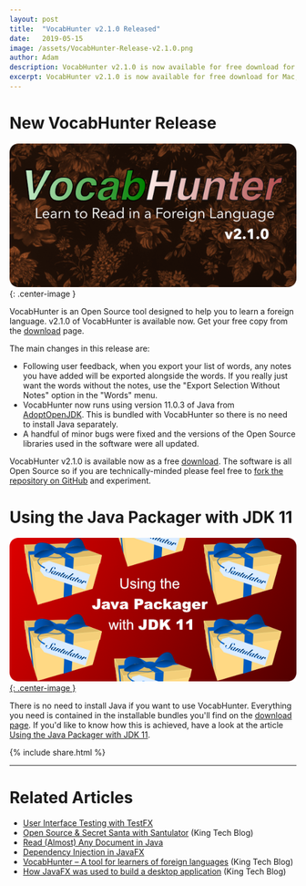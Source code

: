 ```yaml
---
layout: post
title:  "VocabHunter v2.1.0 Released"
date:   2019-05-15
image: /assets/VocabHunter-Release-v2.1.0.png
author: Adam
description: VocabHunter v2.1.0 is now available for free download for Mac, Windows and Linux
excerpt: VocabHunter v2.1.0 is now available for free download for Mac, Windows and Linux.  This release includes a new facility to export your list of selected words along with any notes you have attached to them.
---
```

# New VocabHunter Release
![VocabHunter v2.1.0](/assets/VocabHunter-Release-v2.1.0.png){: .center-image }

VocabHunter is an Open Source tool designed to help you to learn a foreign language.  v2.1.0 of VocabHunter is available now.  Get your free copy from the [download](/download) page.

The main changes in this release are:

* Following user feedback, when you export your list of words, any notes you have added will be exported alongside the words.  If you really just want the words without the notes, use the "Export Selection Without Notes" option in the "Words" menu.
* VocabHunter now runs using version 11.0.3 of Java from [AdoptOpenJDK].  This is bundled with VocabHunter so there is no need to install Java separately.
* A handful of minor bugs were fixed and the versions of the Open Source libraries used in the software were all updated.

VocabHunter v2.1.0 is available now as a free [download](/download).  The software is all Open Source so if you are technically-minded please feel free to [fork the repository on GitHub][GitHub] and experiment.

# Using the Java Packager with JDK 11
[![Using the Java Packager with JDK 11](/assets/java-packager-jdk-11-2.png){: .center-image }][Using the Java Packager with JDK 11]

There is no need to install Java if you want to use VocabHunter.  Everything you need is contained in the installable bundles you'll find on the [download page](/download).  If you'd like to know how this is achieved, have a look at the article [Using the Java Packager with JDK 11].

{% include share.html %}
___

# Related Articles
* [User Interface Testing with TestFX]
* [Open Source & Secret Santa with Santulator] (King Tech Blog)
* [Read (Almost) Any Document in Java]
* [Dependency Injection in JavaFX]
* [VocabHunter – A tool for learners of foreign languages][KingTechBlog1] (King Tech Blog)
* [How JavaFX was used to build a desktop application][KingTechBlog2] (King Tech Blog)

[Dependency Injection in JavaFX]:/2016/11/13/JavaFX-Dependency-Injection.html
[User Interface Testing with TestFX]:/2016/07/27/TestFX.html
[Building a JavaFX Search Bar]:https://medium.com/@adam_carroll/building-a-javafx-search-bar-6714a27c93d7
[Read (Almost) Any Document in Java]:/2017/04/30/Read-Any-Document-Format.html
[Using the Java Packager with JDK 11]:https://medium.com/@adam_carroll/java-packager-with-jdk11-31b3d620f4a8

[GitHub]:https://github.com/VocabHunter/VocabHunter

[KingTechBlog1]:https://medium.com/techking/vocabhunter-a-tool-for-learners-of-foreign-languages-55c467a6250c
[KingTechBlog2]:https://medium.com/techking/how-javafx-was-used-to-build-a-desktop-application-7d4c680d8dc
[Open Source & Secret Santa with Santulator]:https://medium.com/techking/open-source-secret-santa-with-santulator-9101972359fc

[AdoptOpenJDK]:https://adoptopenjdk.net/
